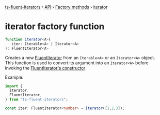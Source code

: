[ts-fluent-iterators](../../README.md) › [API](../index.md) ›
[Factory methods](../index.md#factories) › [iterator](iterator.md)

# iterator factory function
```typescript
function iterator<A>(
   iter: Iterable<A> | Iterator<A>
): FluentIterator<A>
```

Creates a new [FluentIterator<A>](../iterators/fluent_iterator.md) from an `Iterable<A>`
or an `Iterator<A>` object.  
This function is used to convert its argument into an `Iterator<A>` before
invoking the [FluentIterator's constructor](../iterators/fluent_iterator.md#constructor)

Example:
```typescript
import { 
  iterator,
  FluentIterator,
} from "ts-fluent-iterators";

const iter: FluentIterator<number> = iterator([1,2,3]);
```

